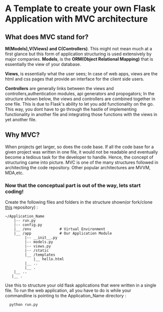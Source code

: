 # A Template to create your own Flask Application with MVC architecture


## What does MVC stand for?

**M(Models),V(Views) and C(Controllers)**. This might not mean much at a first glance but this form of application structuring is used extensively by major companies. **Models**, is the **ORM(Object Relational Mapping)** that is essentially the view of your database.

**Views**, is essentially what the user sees; In case of web apps, views are the html and css pages that provide an interface for the client side users. 

**Controllers** are generally links between the views and controllers,authentication modules, api generators and propogators; In the structure shown below, the views and controllers are combined together in one file. This is due to Flask's ability to let you add functionality on the go. This way, you dont have to go through the hastle of implementing functionality in another file and integrating those functions with the views in yet another file. 



## Why MVC?

When projects get larger, so does the code base. If all the code base for a given project was written in one file, it would not be readable and eventually become a tedious task for the developer to handle. Hence, the concept of structuring came into picture. MVC is one of the many structures followed in architecting the code repository. Other popular architectures are MVVM, MDA,etc. 


### Now that the conceptual part is out of the way, lets start coding!

 Create the following files and folders in the structure shown(or fork/clone [this](https://github.com/revannth/flaskMVC_template) repository) :

```
~/Application_Name
    |-- run.py
    |-- config.py
    |__ /env             # Virtual Environment
    |__ /app             # Our Application Module
         |-- __init__.py
         |-- models.py 
         |-- views.py
         |-- /static    
         |__ /templates
             |__ hello.html
         |__ ..
         |__ .
    |__ ..
   |__ . 
```
Use this to structure your old flask applications that were written in a single file. To run the web application, all you have to do is while your commandline is pointing to the Application_Name directory :


```  
  python run.py
```
